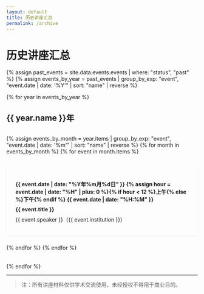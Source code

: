 ```yaml
---
layout: default
title: 历史讲座汇总
permalink: /archive
---
```


# 历史讲座汇总

{% assign past_events = site.data.events.events | where: "status", "past" %}
{% assign events_by_year = past_events | group_by_exp: "event", "event.date | date: '%Y'" | sort: "name" | reverse %}

{% for year in events_by_year %}
## {{ year.name }}年

<div class="card" style="margin: 2rem 0;">
    <div style="display: grid; grid-template-columns: repeat(auto-fit, minmax(300px, 1fr)); gap: 1.5rem;">
{% assign events_by_month = year.items | group_by_exp: "event", "event.date | date: '%m'" | sort: "name" | reverse %}
{% for month in events_by_month %}
{% for event in month.items %}
            <a href="{{ site.baseurl }}/events/{{ event.permalink }}/" class="event-card-link">
            <div class="event-card">
                <h4>{{ event.date | date: "%Y年%m月%d日" }} {% assign hour = event.date | date: "%H" | plus: 0 %}{% if hour < 12 %}上午{% else %}下午{% endif %} {{ event.date | date: "%H:%M" }}</h4>
                <p><strong>{{ event.title }}</strong></p>
                <p>{{ event.speaker }}（{{ event.institution }}）</p>
            </div>
            </a>
{% endfor %}
{% endfor %}
    </div>
</div>
{% endfor %}

<style>
.event-card {
    background: var(--background-light);
    padding: 1.5rem;
    border-radius: var(--border-radius);
    transition: all 0.3s ease;
    box-shadow: 0 2px 4px rgba(0, 0, 0, 0.05);
    cursor: pointer;
}

.event-card-link {
    text-decoration: none;
    color: inherit;
    display: block;
}

.event-card-link:hover .event-card {
    transform: translateY(-5px);
    box-shadow: 0 4px 8px rgba(0, 0, 0, 0.1);
}

.event-card h4 {
    color: var(--text-color);
    margin-bottom: 0.5rem;
}

.event-card p {
    color: var(--text-light);
    margin: 0.5rem 0;
}

.event-card .button {
    margin-top: 1rem;
    margin-right: 0.5rem;
}
</style>

---

> 注：所有讲座材料仅供学术交流使用，未经授权不得用于商业目的。 
